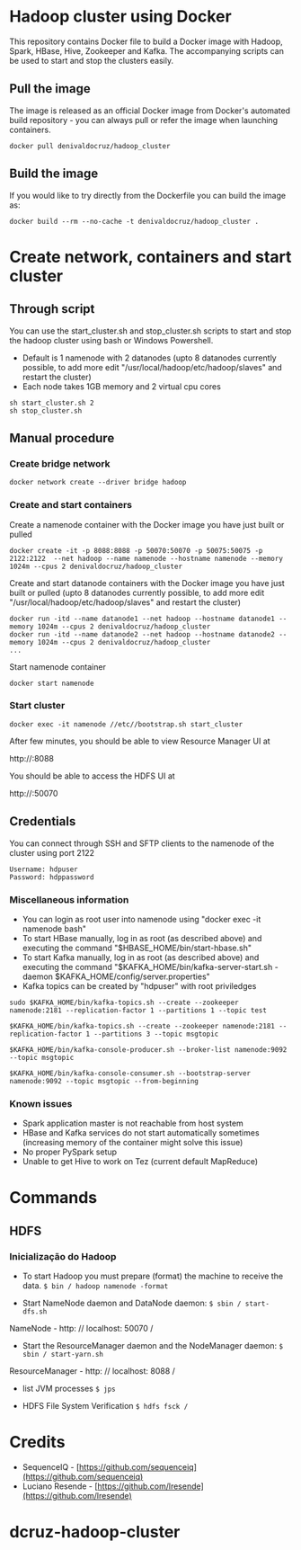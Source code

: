 Hadoop cluster using Docker
==========
This repository contains Docker file to build a Docker image with Hadoop, Spark, HBase, Hive, Zookeeper and Kafka. The accompanying scripts can be used to start and stop the clusters easily.

## Pull the image

The image is released as an official Docker image from Docker's automated build repository - you can always pull or refer the image when launching containers.
```
docker pull denivaldocruz/hadoop_cluster
```

## Build the image

If you would like to try directly from the Dockerfile you can build the image as:
```
docker build --rm --no-cache -t denivaldocruz/hadoop_cluster .
```

# Create network, containers and start cluster

## Through script
You can use the start_cluster.sh and stop_cluster.sh scripts to start and stop the hadoop cluster using bash or Windows Powershell.
* Default is 1 namenode with 2 datanodes (upto 8 datanodes currently possible, to add more edit "/usr/local/hadoop/etc/hadoop/slaves" and restart the cluster)
* Each node takes 1GB memory and 2 virtual cpu cores
```
sh start_cluster.sh 2
sh stop_cluster.sh
```
## Manual procedure
### Create bridge network
```
docker network create --driver bridge hadoop
```
### Create and start containers
Create a namenode container with the Docker image you have just built or pulled
```
docker create -it -p 8088:8088 -p 50070:50070 -p 50075:50075 -p 2122:2122  --net hadoop --name namenode --hostname namenode --memory 1024m --cpus 2 denivaldocruz/hadoop_cluster
```
Create and start datanode containers with the Docker image you have just built or pulled (upto 8 datanodes currently possible, to add more edit "/usr/local/hadoop/etc/hadoop/slaves" and restart the cluster)
```
docker run -itd --name datanode1 --net hadoop --hostname datanode1 --memory 1024m --cpus 2 denivaldocruz/hadoop_cluster
docker run -itd --name datanode2 --net hadoop --hostname datanode2 --memory 1024m --cpus 2 denivaldocruz/hadoop_cluster
...
```
Start namenode container
```
docker start namenode
```
### Start cluster
```
docker exec -it namenode //etc//bootstrap.sh start_cluster
```

After few minutes, you should be able to view Resource Manager UI at

http://<host>:8088

You should be able to access the HDFS UI at

http://<host>:50070

## Credentials
You can connect through SSH and SFTP clients to the namenode of the cluster using port 2122
```
Username: hdpuser
Password: hdppassword
```

### Miscellaneous information
* You can login as root user into namenode using "docker exec -it namenode bash"
* To start HBase manually, log in as root (as described above) and executing the command "$HBASE_HOME/bin/start-hbase.sh"
* To start Kafka manually, log in as root (as described above) and executing the command "$KAFKA_HOME/bin/kafka-server-start.sh -daemon $KAFKA_HOME/config/server.properties"
* Kafka topics can be created by "hdpuser" with root priviledges
```
sudo $KAFKA_HOME/bin/kafka-topics.sh --create --zookeeper namenode:2181 --replication-factor 1 --partitions 1 --topic test

$KAFKA_HOME/bin/kafka-topics.sh --create --zookeeper namenode:2181 --replication-factor 1 --partitions 3 --topic msgtopic

$KAFKA_HOME/bin/kafka-console-producer.sh --broker-list namenode:9092 --topic msgtopic

$KAFKA_HOME/bin/kafka-console-consumer.sh --bootstrap-server namenode:9092 --topic msgtopic --from-beginning
```
### Known issues
* Spark application master is not reachable from host system
* HBase and Kafka services do not start automatically sometimes (increasing memory of the container might solve this issue)
* No proper PySpark setup
* Unable to get Hive to work on Tez (current default MapReduce)

# Commands
## HDFS
### Inicialização do Hadoop
* To start Hadoop you must prepare (format) the machine to receive the data. 
```$ bin / hadoop namenode -format```

* Start NameNode daemon and DataNode daemon:
```$ sbin / start-dfs.sh```

NameNode - http: // localhost: 50070 /

* Start the ResourceManager daemon and the NodeManager daemon:
```$ sbin / start-yarn.sh```

ResourceManager - http: // localhost: 8088 /

* list JVM processes
```$ jps```

* HDFS File System Verification
```$ hdfs fsck /```

# Credits
* SequenceIQ - [https://github.com/sequenceiq](https://github.com/sequenceiq)
* Luciano Resende - [https://github.com/lresende](https://github.com/lresende)
# dcruz-hadoop-cluster
